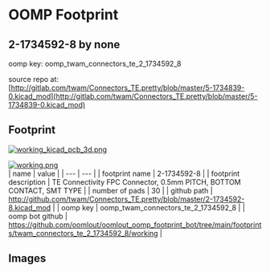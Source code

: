 # OOMP Footprint  
## 2-1734592-8  by none  
  
oomp key: oomp_twam_connectors_te_2_1734592_8  
  
source repo at: [http://gitlab.com/twam/Connectors_TE.pretty/blob/master/5-1734839-0.kicad_mod](http://gitlab.com/twam/Connectors_TE.pretty/blob/master/5-1734839-0.kicad_mod)  
## Footprint  
  
[![working_kicad_pcb_3d.png](working_kicad_pcb_3d_600.png)](working_kicad_pcb_3d.png)  
  
[![working.png](working_600.png)](working.png)  
| name | value | 
| --- | --- | 
| footprint name | 2-1734592-8 | 
| footprint description | TE Connectivity FPC Connector, 0.5mm PITCH, BOTTOM CONTACT, SMT TYPE | 
| number of pads | 30 | 
| github path | http://github.com/twam/Connectors_TE.pretty/blob/master/2-1734592-8.kicad_mod | 
| oomp key | oomp_twam_connectors_te_2_1734592_8 | 
| oomp bot github | https://github.com/oomlout/oomlout_oomp_footprint_bot/tree/main/footprints/twam_connectors_te_2_1734592_8/working | 
## Images  
